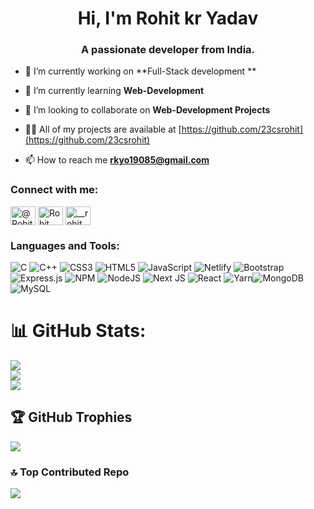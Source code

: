 <h1 align="center">Hi, I'm Rohit kr Yadav </h1>
<h3 align="center">A passionate developer from India.</h3>

- 🔭 I’m currently working on **Full-Stack development **

- 🌱 I’m currently learning **Web-Development**

- 👯 I’m looking to collaborate on **Web-Development Projects**

- 👨‍💻 All of my projects are available at [https://github.com/23csrohit](https://github.com/23csrohit)

- 📫 How to reach me **rkyo19085@gmail.com**


<h3 align="left">Connect with me:</h3>
<p align="left">
<a href="https://x.com/RohitYa99118782" target="blank"><img align="center" src="https://raw.githubusercontent.com/rahuldkjain/github-profile-readme-generator/master/src/images/icons/Social/twitter.svg" alt="@RohitYa99118782" height="30" width="40" /></a>
<a href="https://www.linkedin.com/in/rohityadav2/" target="blank"><img align="center" src="https://raw.githubusercontent.com/rahuldkjain/github-profile-readme-generator/master/src/images/icons/Social/linked-in-alt.svg" alt="Rohit Yadav" height="30" width="40" /></a>
<a href="https://www.instagram.com/rkyo19085/" target="blank"><img align="center" src="https://raw.githubusercontent.com/rahuldkjain/github-profile-readme-generator/master/src/images/icons/Social/instagram.svg" alt="__rohit_yadav" height="30" width="40" /></a>
</p>

<h3 align="left">Languages and Tools:</h3>

![C](https://img.shields.io/badge/c-%2300599C.svg?style=plastic&logo=c&logoColor=white)  ![C++](https://img.shields.io/badge/c++-%2300599C.svg?style=plastic&logo=c%2B%2B&logoColor=white) ![CSS3](https://img.shields.io/badge/css3-%231572B6.svg?style=plastic&logo=css3&logoColor=white) ![HTML5](https://img.shields.io/badge/html5-%23E34F26.svg?style=plastic&logo=html5&logoColor=white)  ![JavaScript](https://img.shields.io/badge/javascript-%23323330.svg?style=plastic&logo=javascript&logoColor=%23F7DF1E)  ![Netlify](https://img.shields.io/badge/netlify-%23000000.svg?style=plastic&logo=netlify&logoColor=#00C7B7)  ![Bootstrap](https://img.shields.io/badge/bootstrap-%23563D7C.svg?style=plastic&logo=bootstrap&logoColor=white) ![Express.js](https://img.shields.io/badge/express.js-%23404d59.svg?style=plastic&logo=express&logoColor=%2361DAFB) ![NPM](https://img.shields.io/badge/NPM-%23000000.svg?style=plastic&logo=npm&logoColor=white) ![NodeJS](https://img.shields.io/badge/node.js-6DA55F?style=plastic&logo=node.js&logoColor=white) ![Next JS](https://img.shields.io/badge/Next-black?style=plastic&logo=next.js&logoColor=white)  ![React](https://img.shields.io/badge/react-%2320232a.svg?style=plastic&logo=react&logoColor=%2361DAFB) ![Yarn](https://img.shields.io/badge/yarn-%232C8EBB.svg?style=plastic&logo=yarn&logoColor=white)![MongoDB](https://img.shields.io/badge/MongoDB-%234ea94b.svg?style=plastic&logo=mongodb&logoColor=white) ![MySQL](https://img.shields.io/badge/mysql-%2300f.svg?style=plastic&logo=mysql&logoColor=white)



# 📊 GitHub Stats:
![](https://github-readme-stats.vercel.app/api?username=23csrohit&theme=onedark&hide_border=false&include_all_commits=false&count_private=false)<br/>
![](https://github-readme-streak-stats.herokuapp.com/?user=23csrohit&theme=onedark&hide_border=false)<br/>
![](https://github-readme-stats.vercel.app/api/top-langs/?username=23csrohit&theme=onedark&hide_border=false&include_all_commits=false&count_private=false&layout=compact)




## 🏆 GitHub Trophies
![](https://github-profile-trophy.vercel.app/?username=23csrohit&theme=buddhism&no-frame=false&no-bg=true&margin-w=4)


### 🔝 Top Contributed Repo
![](https://github-contributor-stats.vercel.app/api?username=23csrohit&limit=5&theme=dark&combine_all_yearly_contributions=true)




<!-- Proudly created with GPRM ( https://gprm.itsvg.in ) -->
